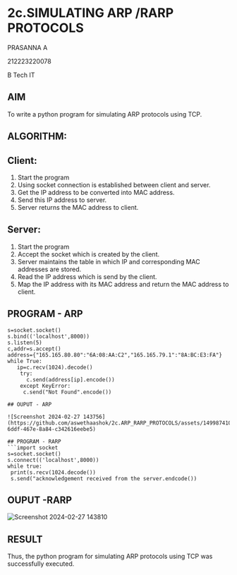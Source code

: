 # 2c.SIMULATING ARP /RARP PROTOCOLS

PRASANNA A

212223220078

B Tech IT
## AIM
To write a python program for simulating ARP protocols using TCP.
## ALGORITHM:
## Client:
1. Start the program
2. Using socket connection is established between client and server.
3. Get the IP address to be converted into MAC address.
4. Send this IP address to server.
5. Server returns the MAC address to client.
## Server:
1. Start the program
2. Accept the socket which is created by the client.
3. Server maintains the table in which IP and corresponding MAC addresses are
stored.
4. Read the IP address which is send by the client.
5. Map the IP address with its MAC address and return the MAC address to client.

## PROGRAM - ARP
```import socket
s=socket.socket()
s.bind(('localhost',8000))
s.listen(5)
c,addr=s.accept()
address={"165.165.80.80":"6A:08:AA:C2","165.165.79.1":"8A:BC:E3:FA"}
while True:
   ip=c.recv(1024).decode()
    try:
      c.send(address[ip].encode())
    except KeyError:
     c.send("Not Found".encode())
  
## OUPUT - ARP

![Screenshot 2024-02-27 143756](https://github.com/aswethaashok/2c.ARP_RARP_PROTOCOLS/assets/149987410/9c6b0cea-6ddf-467e-8a84-c342616eebe5)

## PROGRAM - RARP
```import socket
s=socket.socket()
s.connect(('localhost',8000))
while true:
 print(s.recv(1024.decode())
 s.send("acknowledgement received from the server.endcode())
```
## OUPUT -RARP
![Screenshot 2024-02-27 143810](https://github.com/aswethaashok/2c.ARP_RARP_PROTOCOLS/assets/149987410/7a82001b-1baf-4643-9bb0-75a95d218c21)

## RESULT
Thus, the python program for simulating ARP protocols using TCP was successfully 
executed.

